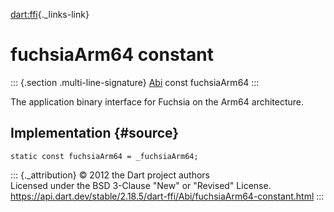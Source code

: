 [dart:ffi](../../dart-ffi/dart-ffi-library){._links-link}

fuchsiaArm64 constant
=====================

::: {.section .multi-line-signature}
[Abi](../abi-class) const fuchsiaArm64
:::

The application binary interface for Fuchsia on the Arm64 architecture.

Implementation {#source}
--------------

``` {.language-dart data-language="dart"}
static const fuchsiaArm64 = _fuchsiaArm64;
```

::: {._attribution}
© 2012 the Dart project authors\
Licensed under the BSD 3-Clause \"New\" or \"Revised\" License.\
<https://api.dart.dev/stable/2.18.5/dart-ffi/Abi/fuchsiaArm64-constant.html>
:::
